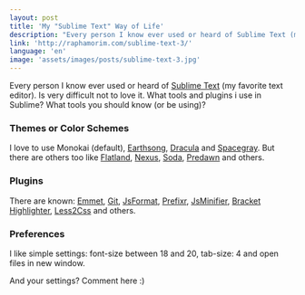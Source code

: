 ```yaml
---
layout: post
title: 'My "Sublime Text" Way of Life'
description: "Every person I know ever used or heard of Sublime Text (my favorite text editor). Is very difficult not to love it. What tools and plugins i use in Sublime? What tools you should know (or be using)?"
link: 'http://raphamorim.com/sublime-text-3/'
language: 'en'
image: 'assets/images/posts/sublime-text-3.jpg'
---
```


<!-- more -->

Every person I know ever used or heard of [Sublime Text](http://www.sublimetext.com/) (my favorite text editor). Is very difficult not to love it. What tools and plugins i use in Sublime? What tools you should know (or be using)?

### Themes or Color Schemes

I love to use Monokai (default), [Earthsong](https://github.com/daylerees/colour-schemes), [Dracula](https://github.com/zenorocha/dracula-theme) and [Spacegray](https://github.com/kkga/spacegray). But there are others too like [Flatland](https://github.com/thinkpixellab/flatland), [Nexus](https://github.com/EleazarCrusader/nexus-theme), [Soda](https://github.com/buymeasoda/soda-theme/), [Predawn](https://github.com/jamiewilson/predawn) and others.

### Plugins

There are known: [Emmet](http://docs.emmet.io/), [Git](https://github.com/kemayo/sublime-text-git), [JsFormat](https://github.com/jdc0589/JsFormat), [Prefixr](https://github.com/wbond/sublime_prefixr), [JsMinifier](https://github.com/cgutierrez/JsMinifier), [Bracket Highlighter](https://github.com/facelessuser/BracketHighlighter), [Less2Css](https://github.com/timdouglas/sublime-less2css) and others.

### Preferences
I like simple settings: font-size between 18 and 20, tab-size: 4 and open files in new window.

And your settings? Comment here :)





